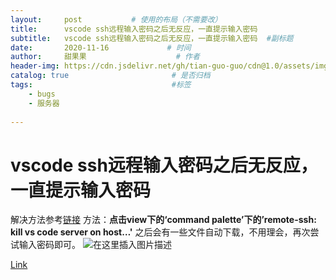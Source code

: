 ```yaml
---
layout:     post           # 使用的布局（不需要改）
title:      vscode ssh远程输入密码之后无反应，一直提示输入密码
subtitle:   vscode ssh远程输入密码之后无反应，一直提示输入密码  #副标题
date:       2020-11-16             # 时间
author:     甜果果                    # 作者
header-img: https://cdn.jsdelivr.net/gh/tian-guo-guo/cdn@1.0/assets/img/post-bg-debug.png    #背景图片
catalog: true                       # 是否归档
tags:                               #标签
    - bugs
    - 服务器
 
---
```


# vscode ssh远程输入密码之后无反应，一直提示输入密码

解决方法参考[链接](https://github.com/microsoft/vscode-remote-release/issues/2518)
方法：**点击view下的‘command palette’下的’remote-ssh: kill vs code server on host…'**
之后会有一些文件自动下载，不用理会，再次尝试输入密码即可。
![在这里插入图片描述](https://cdn.jsdelivr.net/gh/tian-guo-guo/cdn@master/assets/picgoimg/20201116092607.png)

[Link](https://blog.csdn.net/Mr_Cat123/article/details/107432070)

